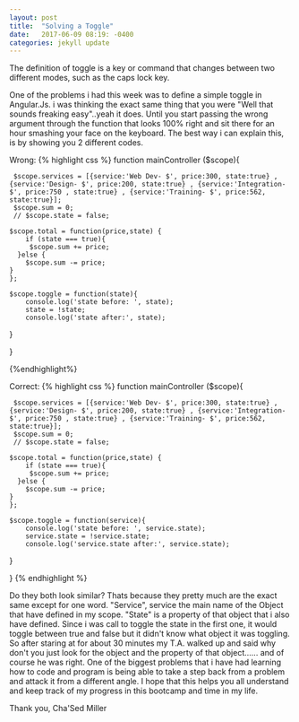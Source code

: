 ```yaml
---
layout: post
title:  "Solving a Toggle"
date:   2017-06-09 08:19: -0400
categories: jekyll update
---
```

The definition of toggle is a key or command that changes between two different modes, such as the caps lock key.

One of the problems i had this week was to define a simple toggle in Angular.Js. i was thinking the exact same thing that you were "Well that sounds freaking easy"..yeah it does. Until you start passing the wrong argument through the function that looks 100% right and sit there for an hour smashing your face on the keyboard. The best way i can explain this, is by showing you 2 different codes.

Wrong:
{% highlight css %}
	function mainController ($scope){

	 $scope.services = [{service:'Web Dev- $', price:300, state:true} ,{service:'Design- $', price:200, state:true} , {service:'Integration- $', price:750 , state:true} , {service:'Training- $', price:562, state:true}];
	 $scope.sum = 0;
	 // $scope.state = false;

	$scope.total = function(price,state) {
		if (state === true){
		 $scope.sum += price;
	  }else {
	  	$scope.sum -= price;
	}
	};

	$scope.toggle = function(state){
		console.log('state before: ', state);
		state = !state;
		console.log('state after:', state);
  }

}

{%endhighlight%}

Correct:
{% highlight css %}
	function mainController ($scope){

	 $scope.services = [{service:'Web Dev- $', price:300, state:true} ,{service:'Design- $', price:200, state:true} , {service:'Integration- $', price:750 , state:true} , {service:'Training- $', price:562, state:true}];
	 $scope.sum = 0;
	 // $scope.state = false;

	$scope.total = function(price,state) {
		if (state === true){
		 $scope.sum += price;
	  }else {
	  	$scope.sum -= price;
	}
	};

	$scope.toggle = function(service){
		console.log('state before: ', service.state);
		service.state = !service.state;
		console.log('service.state after:', service.state);
  }

}
{% endhighlight %}

Do they both look similar? Thats because they pretty much are the exact same except for one word. "Service", service the main name of the Object that have defined in my scope. "State" is a property of that object that i also have defined. Since i was call to toggle the state in the first one, it would toggle between true and false but it didn't know what object it was toggling. So after staring at for about 30 minutes my T.A. walked up and said why don't you just look for the object and the property of that object...... and of course he was right. One of the biggest problems that i have had learning how to code and program is being able to take a step back from a problem and attack it from a different angle. I hope that this helps you all understand and keep track of my progress in this bootcamp and time in my life.


Thank you,
	Cha'Sed Miller 

[jekyll-docs]: https://jekyllrb.com/docs/home
[jekyll-gh]:   https://github.com/jekyll/jekyll
[jekyll-talk]: https://talk.jekyllrb.com/
